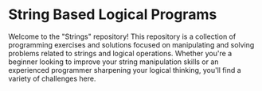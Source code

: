# String Based Logical Programs

Welcome to the "Strings" repository! This repository is a collection of programming exercises and solutions focused on manipulating and solving problems related to strings and logical operations. Whether you're a beginner looking to improve your string manipulation skills or an experienced programmer sharpening your logical thinking, you'll find a variety of challenges here.

